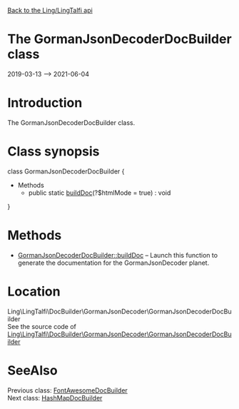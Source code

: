 [Back to the Ling/LingTalfi api](https://github.com/lingtalfi/LingTalfi/blob/master/doc/api/Ling/LingTalfi.md)



The GormanJsonDecoderDocBuilder class
================
2019-03-13 --> 2021-06-04






Introduction
============

The GormanJsonDecoderDocBuilder class.



Class synopsis
==============


class <span class="pl-k">GormanJsonDecoderDocBuilder</span>  {

- Methods
    - public static [buildDoc](https://github.com/lingtalfi/LingTalfi/blob/master/doc/api/Ling/LingTalfi/DocBuilder/GormanJsonDecoder/GormanJsonDecoderDocBuilder/buildDoc.md)(?$htmlMode = true) : void

}






Methods
==============

- [GormanJsonDecoderDocBuilder::buildDoc](https://github.com/lingtalfi/LingTalfi/blob/master/doc/api/Ling/LingTalfi/DocBuilder/GormanJsonDecoder/GormanJsonDecoderDocBuilder/buildDoc.md) &ndash; Launch this function to generate the documentation for the GormanJsonDecoder planet.





Location
=============
Ling\LingTalfi\DocBuilder\GormanJsonDecoder\GormanJsonDecoderDocBuilder<br>
See the source code of [Ling\LingTalfi\DocBuilder\GormanJsonDecoder\GormanJsonDecoderDocBuilder](https://github.com/lingtalfi/LingTalfi/blob/master/DocBuilder/GormanJsonDecoder/GormanJsonDecoderDocBuilder.php)



SeeAlso
==============
Previous class: [FontAwesomeDocBuilder](https://github.com/lingtalfi/LingTalfi/blob/master/doc/api/Ling/LingTalfi/DocBuilder/FontAwesome/FontAwesomeDocBuilder.md)<br>Next class: [HashMapDocBuilder](https://github.com/lingtalfi/LingTalfi/blob/master/doc/api/Ling/LingTalfi/DocBuilder/HashMap/HashMapDocBuilder.md)<br>
